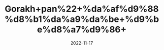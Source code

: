 ---
title: 'Gorakh+pan%22+%da%af%d9%88%d8%b1%da%a9%da%be+%d9%be%d8%a7%d9%86+'
date: '2022-11-17' 
metatag: '' 
inventory: '0' 
draft: false 
# meta description 
shortDescripton: ''
description: 'Herbs+%d8%ac%da%91%db%8c+%d8%a8%d9%88%d9%b9%db%8c'
longdescription: ''
tags: ''
brand: ''
subCategory: ''
sellCount: '0'
featured: True
# product Price
price: '60.0'
# Product Short Description
shortDescription: ''
productID: 'C5477E0A-3549-ED11-996A-005056B3A416'
type: 'products'
category: 'Herbs+%d8%ac%da%91%db%8c+%d8%a8%d9%88%d9%b9%db%8c' 
thumnailproduct: 'https://eraconnect.blob.core.windows.net/product-images/aminsaddiquidawakhana/8aee0716-bb5a-45dd-b0ca-f9f6738916c8.webp' 
images:
  - image: 'https://eraconnect.blob.core.windows.net/product-images/aminsaddiquidawakhana/8aee0716-bb5a-45dd-b0ca-f9f6738916c8.webp'  
Variants:
---